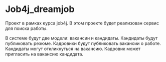 # Job4j_dreamjob

Проект в рамках курса job4j.
В этом проекте будет реализован сервис для поиска работы.

В системе будут две модели: вакансии и кандидаты. Кандидаты будут публиковать резюме. Кадровики будут публиковать вакансии о работе.
Кандидаты могут откликнуться на вакансию. Кадровик может пригласить на вакансию кандидата.